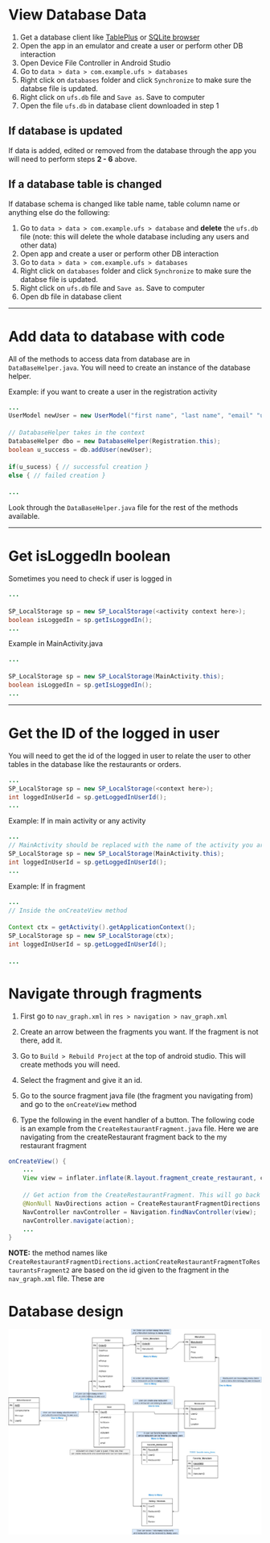 # View Database Data 
1. Get a database client like [TablePlus](https://www.tableplus.io/) or [SQLite browser](https://sqlitebrowser.org/)
2. Open the app in an emulator and create a user or perform other DB interaction
3. Open Device File Controller in Android Studio
4. Go to `data > data > com.example.ufs > databases`
5. Right click on `databases` folder and click `Synchronize` to make sure the databse file is updated.
5. Right click on `ufs.db` file and `Save as`. Save to computer
6. Open the file `ufs.db` in database client downloaded in step 1

## If database is updated
If data is added, edited or removed from the database through the app you will need to perform steps **2 - 6** above.

## If a database table is changed
If database schema is changed like table name, table column name or anything else do the following:
1. Go to `data > data > com.example.ufs > database` and **delete** the `ufs.db` file (note: this will delete the whole database including any users and other data)
2. Open app and create a user or perform other DB interaction
3. Go to `data > data > com.example.ufs > databases`
4. Right click on `databases` folder and click `Synchronize` to make sure the databse file is updated.
5. Right click on `ufs.db` file and `Save as`. Save to computer
6. Open db file in database client


---

# Add data to database with code
All of the methods to access data from database are in `DataBaseHelper.java`. You will need to create an instance of the database helper.

Example: if you want to create a user in the registration activity
```java
...
UserModel newUser = new UserModel("first name", "last name", "email" "university id", "password", 1);

// DatabaseHelper takes in the context 
DatabaseHelper dbo = new DatabaseHelper(Registration.this);
boolean u_success = db.addUser(newUser);

if(u_sucess) { // successful creation }
else { // failed creation }

...
```

Look through the `DataBaseHelper.java` file for the rest of the methods available.

---

# Get isLoggedIn boolean
Sometimes you need to check if user is logged in
```java
...

SP_LocalStorage sp = new SP_LocalStorage(<activity context here>);
boolean isLoggedIn = sp.getIsLoggedIn();
...

```

Example in MainActivity.java
```java
...

SP_LocalStorage sp = new SP_LocalStorage(MainActivity.this);
boolean isLoggedIn = sp.getIsLoggedIn();
...

```

---

# Get the ID of the logged in user
You will need to get the id of the logged in user to relate the user to other tables in the database like the restaurants or orders.
```java
...
SP_LocalStorage sp = new SP_LocalStorage(<context here>);
int loggedInUserId = sp.getLoggedInUserId();
...
```

Example: If in main activity or any activity
```java
...
// MainActivity should be replaced with the name of the activity you are in
SP_LocalStorage sp = new SP_LocalStorage(MainActivity.this);
int loggedInUserId = sp.getLoggedInUserId();
...
```

Example: If in fragment
```java
...
// Inside the onCreateView method

Context ctx = getActivity().getApplicationContext();
SP_LocalStorage sp = new SP_LocalStorage(ctx);
int loggedInUserId = sp.getLoggedInUserId();

...

```

# Navigate through fragments
1. First go to `nav_graph.xml` in `res > navigation > nav_graph.xml`
2. Create an arrow between the fragments you want. If the fragment is not there, add it.
3. Go to `Build > Rebuild Project` at the top of android studio. This will create methods you will need.
4. Select the fragment and give it an id.
5. Go to the source fragment java file (the fragment you navigating from) and go to the `onCreateView` method

6. Type the following in the event handler of a button. The following code is an example from the `CreateRestaurantFragment.java` file. Here we are navigating from the createRestaurant fragment back to the my restaurant fragment
```java
onCreateView() {
	...
	View view = inflater.inflate(R.layout.fragment_create_restaurant, container, false);

	// Get action from the CreateRestaurantFragment. This will go back to the MyRestaurantFragment
	@NonNull NavDirections action = CreateRestaurantFragmentDirections.actionCreateRestaurantFragmentToRestaurantsFragment2();
	NavController navController = Navigation.findNavController(view);
	navController.navigate(action);
	...
}
```
**NOTE:** the method names like `CreateRestaurantFragmentDirections.actionCreateRestaurantFragmentToRestaurantsFragment2` are based on the id given to the fragment in the `nav_graph.xml` file. These are 


# Database design
![db design](./ufs-db.jpg)
